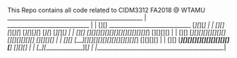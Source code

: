 This Repo contains all code related to CIDM3312 FA2018 @ WTAMU 
            ________________________________________________
            |      _____________________________           |
            | [][] _____________________________ [_][_][_] |
            | [][] [_][_][_] [_][_][_][_] [_][_] [_][_][_] |
            | [][] [][][][][][][][][][][][][][_] [][][][]  |
            | [][] [_][][][][][][][][][][][][][] [][][][]  |
            | [][] [__][][][][][][][][][][][][_] [][][][]  |
            | [][] [___][][][][][][][][][][][__] [__][][]  |
            |          [_][______________][_]              |
            |______________________________________________|
